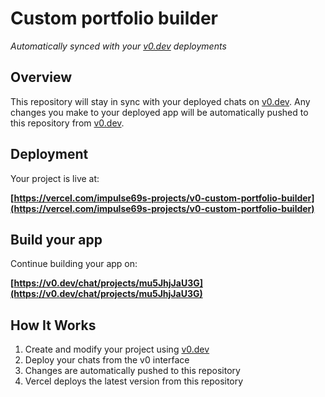 # Custom portfolio builder

*Automatically synced with your [v0.dev](https://v0.dev) deployments*

## Overview

This repository will stay in sync with your deployed chats on [v0.dev](https://v0.dev).
Any changes you make to your deployed app will be automatically pushed to this repository from [v0.dev](https://v0.dev).

## Deployment

Your project is live at:

**[https://vercel.com/impulse69s-projects/v0-custom-portfolio-builder](https://vercel.com/impulse69s-projects/v0-custom-portfolio-builder)**

## Build your app

Continue building your app on:

**[https://v0.dev/chat/projects/mu5JhjJaU3G](https://v0.dev/chat/projects/mu5JhjJaU3G)**

## How It Works

1. Create and modify your project using [v0.dev](https://v0.dev)
2. Deploy your chats from the v0 interface
3. Changes are automatically pushed to this repository
4. Vercel deploys the latest version from this repository
